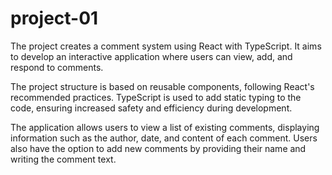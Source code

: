# project-01
The project creates a comment system using React with TypeScript. It aims to develop an interactive application where users can view, add, and respond to comments.

The project structure is based on reusable components, following React's recommended practices. TypeScript is used to add static typing to the code, ensuring increased safety and efficiency during development.

The application allows users to view a list of existing comments, displaying information such as the author, date, and content of each comment. Users also have the option to add new comments by providing their name and writing the comment text.
